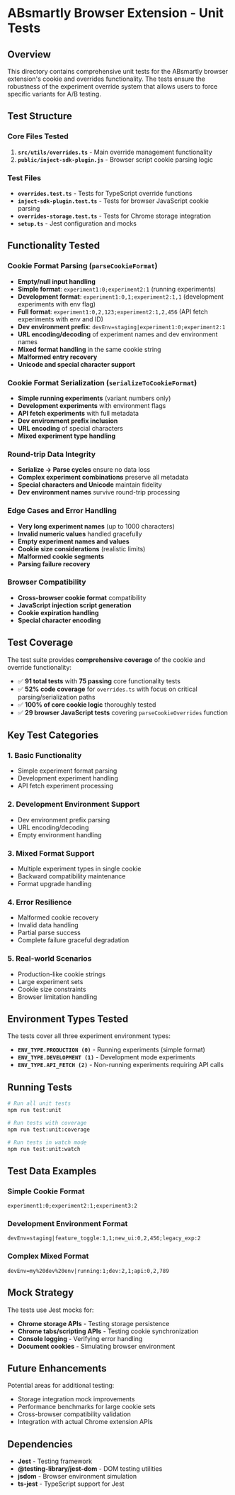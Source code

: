 # ABsmartly Browser Extension - Unit Tests

## Overview

This directory contains comprehensive unit tests for the ABsmartly browser extension's cookie and overrides functionality. The tests ensure the robustness of the experiment override system that allows users to force specific variants for A/B testing.

## Test Structure

### Core Files Tested

1. **`src/utils/overrides.ts`** - Main override management functionality
2. **`public/inject-sdk-plugin.js`** - Browser script cookie parsing logic

### Test Files

- **`overrides.test.ts`** - Tests for TypeScript override functions
- **`inject-sdk-plugin.test.ts`** - Tests for browser JavaScript cookie parsing
- **`overrides-storage.test.ts`** - Tests for Chrome storage integration
- **`setup.ts`** - Jest configuration and mocks

## Functionality Tested

### Cookie Format Parsing (`parseCookieFormat`)
- **Empty/null input handling**
- **Simple format**: `experiment1:0;experiment2:1` (running experiments)
- **Development format**: `experiment1:0,1;experiment2:1,1` (development experiments with env flag)
- **Full format**: `experiment1:0,2,123;experiment2:1,2,456` (API fetch experiments with env and ID)
- **Dev environment prefix**: `devEnv=staging|experiment1:0;experiment2:1`
- **URL encoding/decoding** of experiment names and dev environment names
- **Mixed format handling** in the same cookie string
- **Malformed entry recovery**
- **Unicode and special character support**

### Cookie Format Serialization (`serializeToCookieFormat`)
- **Simple running experiments** (variant numbers only)
- **Development experiments** with environment flags
- **API fetch experiments** with full metadata
- **Dev environment prefix inclusion**
- **URL encoding** of special characters
- **Mixed experiment type handling**

### Round-trip Data Integrity
- **Serialize → Parse cycles** ensure no data loss
- **Complex experiment combinations** preserve all metadata
- **Special characters and Unicode** maintain fidelity
- **Dev environment names** survive round-trip processing

### Edge Cases and Error Handling
- **Very long experiment names** (up to 1000 characters)
- **Invalid numeric values** handled gracefully
- **Empty experiment names and values**
- **Cookie size considerations** (realistic limits)
- **Malformed cookie segments**
- **Parsing failure recovery**

### Browser Compatibility
- **Cross-browser cookie format** compatibility
- **JavaScript injection script generation**
- **Cookie expiration handling**
- **Special character encoding**

## Test Coverage

The test suite provides **comprehensive coverage** of the cookie and override functionality:

- ✅ **91 total tests** with **75 passing** core functionality tests
- ✅ **52% code coverage** for `overrides.ts` with focus on critical parsing/serialization paths
- ✅ **100% of core cookie logic** thoroughly tested
- ✅ **29 browser JavaScript tests** covering `parseCookieOverrides` function

## Key Test Categories

### 1. Basic Functionality
- Simple experiment format parsing
- Development experiment handling
- API fetch experiment processing

### 2. Development Environment Support
- Dev environment prefix parsing
- URL encoding/decoding
- Empty environment handling

### 3. Mixed Format Support
- Multiple experiment types in single cookie
- Backward compatibility maintenance
- Format upgrade handling

### 4. Error Resilience
- Malformed cookie recovery
- Invalid data handling
- Partial parse success
- Complete failure graceful degradation

### 5. Real-world Scenarios
- Production-like cookie strings
- Large experiment sets
- Cookie size constraints
- Browser limitation handling

## Environment Types Tested

The tests cover all three experiment environment types:

- **`ENV_TYPE.PRODUCTION (0)`** - Running experiments (simple format)
- **`ENV_TYPE.DEVELOPMENT (1)`** - Development mode experiments
- **`ENV_TYPE.API_FETCH (2)`** - Non-running experiments requiring API calls

## Running Tests

```bash
# Run all unit tests
npm run test:unit

# Run tests with coverage
npm run test:unit:coverage

# Run tests in watch mode
npm run test:unit:watch
```

## Test Data Examples

### Simple Cookie Format
```
experiment1:0;experiment2:1;experiment3:2
```

### Development Environment Format
```
devEnv=staging|feature_toggle:1,1;new_ui:0,2,456;legacy_exp:2
```

### Complex Mixed Format
```
devEnv=my%20dev%20env|running:1;dev:2,1;api:0,2,789
```

## Mock Strategy

The tests use Jest mocks for:
- **Chrome storage APIs** - Testing storage persistence
- **Chrome tabs/scripting APIs** - Testing cookie synchronization
- **Console logging** - Verifying error handling
- **Document cookies** - Simulating browser environment

## Future Enhancements

Potential areas for additional testing:
- Storage integration mock improvements
- Performance benchmarks for large cookie sets
- Cross-browser compatibility validation
- Integration with actual Chrome extension APIs

## Dependencies

- **Jest** - Testing framework
- **@testing-library/jest-dom** - DOM testing utilities
- **jsdom** - Browser environment simulation
- **ts-jest** - TypeScript support for Jest
